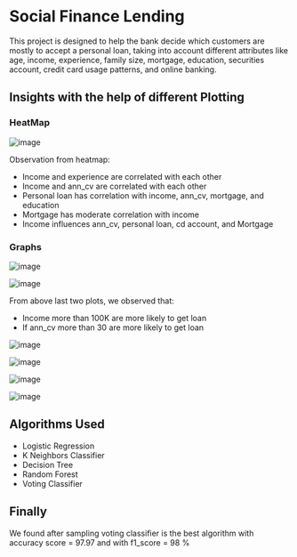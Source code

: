 # Social Finance Lending

This project is designed to help the bank decide which customers are mostly to accept a personal loan, taking into account different attributes like age, income, experience, family size, mortgage, education, securities account, credit card usage patterns, and online banking.

## Insights with the help of different Plotting
### HeatMap
![image](https://github.com/user-attachments/assets/86381afe-78bc-4813-9ab3-11ed477f3ebd)

Observation from heatmap:
- Income and experience are correlated with each other
- Income and ann_cv are correlated with each other
- Personal loan has correlation with income, ann_cv, mortgage, and education
- Mortgage has moderate correlation with income
- Income influences ann_cv, personal loan, cd account, and Mortgage

### Graphs
![image](https://github.com/user-attachments/assets/d989d090-8a69-430e-8cc5-58fa7abb0e4f)

![image](https://github.com/user-attachments/assets/bfc70e64-4e2b-42fc-a127-8863bec354cb)

From above last two plots, we observed that:
- Income more than 100K are more likely to get loan
- If ann_cv more than 30 are more likely to get loan

![image](https://github.com/user-attachments/assets/fbd709ec-4198-49d9-ae5c-154b36fca28b)

![image](https://github.com/user-attachments/assets/c26d8ab3-993b-4190-91e4-ce3d4f176440)

![image](https://github.com/user-attachments/assets/a9383a9d-1ce1-4a23-91fd-2b57039c6002)

![image](https://github.com/user-attachments/assets/0f9c0ac2-9f80-4cae-be76-6411df7ef801)

## Algorithms Used
- Logistic Regression
- K Neighbors Classifier
- Decision Tree
- Random Forest
- Voting Classifier
  
## Finally
We found after sampling voting classifier is the best algorithm with accuracy score = 97.97 and with f1_score = 98 %
